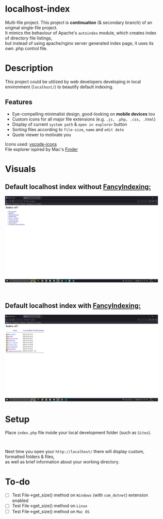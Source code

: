 # **localhost-index**
Multi-file project. This project is **continuation** (& secondary branch) of an original single-file project.<br>
It mimics the behaviour of Apache's ```autoindex``` module, which creates index of directory file listings, <br>
but instead of using apache/nginx server generated index page, it uses its own .php control file.
 
# Description
This project could be utilized by web developers developing in local environment (```localhost/```) to beautify default indexing.

## Features
- Eye-compelling minimalist design, good-looking on **mobile devices** too
- Custom icons for all major file extensions (e.g. ```.js, .php, .css, .html```)
- Display of current ```system path``` & ```open in explorer``` button
- Sorting files according to ```file-size```, ```name``` and ```edit date```
- Quote viewer to motivate you

Icons used: [vscode-icons](https://github.com/vscode-icons/vscode-icons)<br>
File explorer ispired by Mac's [Finder](https://en.wikipedia.org/wiki/Finder_(software))

# Visuals

## Default localhost index without [FancyIndexing:](https://docstore.mik.ua/orelly/linux/apache/ch07_01.htm)
![localhost index, no FancyIndexing](docs/img/default-index1.png)

<br>

## Default localhost index with [FancyIndexing:](https://docstore.mik.ua/orelly/linux/apache/ch07_01.htm)
![localhost index with FancyIndexing](docs/img/default-index2.png)

# Setup
Place ```index.php``` file inside your local development folder (such as ```Sites```).<br>

<br>

Next time you open your ```http://localhost/``` there will display custom, formatted folders & files,<br>
as well as brief information about your working directory.

# To-do
- [ ] Test File->get_size() method on ```Windows``` (with ```com_dotnet```) extension enabled
- [ ] Test File->get_size() method on ```Linux```
- [ ] Test File->get_size() method on ```Mac OS```